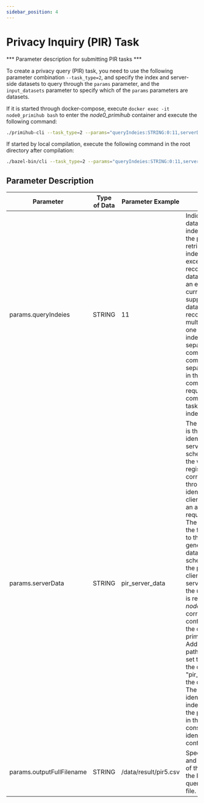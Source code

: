 ```yaml
---
sidebar_position: 4
---
```



# Privacy Inquiry (PIR) Task

*** Parameter description for submitting PIR tasks ***

To create a privacy query (PIR) task, you need to use the following parameter combination `--task_type=2`, and specify the index and server-side datasets to query through the `params` parameter, and the `input_datasets` parameter to specify which of the `params` parameters are datasets.

If it is started through docker-compose, execute `docker exec -it node0_primihub bash` to enter the *node0_primihub* container and execute the following command:

```bash
./primihub-cli --task_type=2 --params="queryIndeies:STRING:0:11,serverData:STRING:0:pir_server_data,outputFullFilename:STRING:0:/data/result/pir5.csv" --input_datasets="serverData"
```

If started by local compilation, execute the following command in the root directory after compilation:

```bash
./bazel-bin/cli --task_type=2 --params="queryIndeies:STRING:0:11,serverData:STRING:0:pir_server_data,outputFullFilename:STRING:0:/data/result/pir5.csv" --input_datasets="serverData"
```
## Parameter Description

| Parameter| Type of Data | Parameter Example | Parameter Description
| ---- | ---- | ---- | ---- |
| params.queryIndeies | STRING | 11 | Indicates that the data record with index value of 11 in the pir database is retrieved, and the index value cannot exceed the number of records in the database, otherwise an error occurs. (The current version of PIR supports a fixed pir database of 20 records. It supports multiple indexes in one request, and the index values are separated by commas. Since commas are used to separate parameters in the current command line request, the command line startup task only contains 1 index value.)|
| params.serverData | STRING | pir_server_data | The parameter value is the server data identifier of the PIR service. The system scheduling node finds the worker node that registers the corresponding data through the data identifier, and the PIR client node will send an anonymous query request to this node. The PIR server loads the file corresponding to the identifier to generate the PIR database. (The scheduling node in the pir service is the client node of the PIR service by default. In the use case, the data is registered in the *node1*, and the corresponding configuration file in the config directory is primihub_node1.yaml. Add the data storage path in this file, and set the description of the data to "pir_server_data" as the data identifier. The user can set the identifier independently, and the parameter value in the request task is consistent with the identifier in the configuration file) |
| params.outputFullFilename | STRING | /data/result/pir5.csv | Specify the file name and the absolute path of the directory where the PIR anonymous query result saves the file.|

